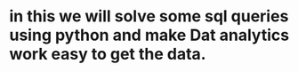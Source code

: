 # in this we will solve some sql queries using python and make  Dat analytics work easy to get the data.
